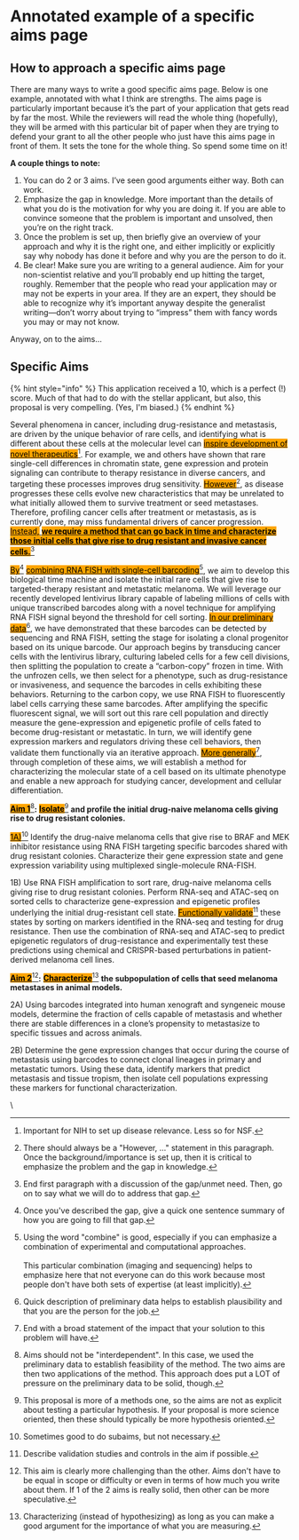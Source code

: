 # Annotated example of a specific aims page

## How to approach a specific aims page

There are many ways to write a good specific aims page. Below is one example, annotated with what I think are strengths. The aims page is particularly important because it’s the part of your application that gets read by far the most. While the reviewers will read the whole thing (hopefully), they will be armed with this particular bit of paper when they are trying to defend your grant to all the other people who just have this aims page in front of them. It sets the tone for the whole thing. So spend some time on it!

**A couple things to note:**

1. You can do 2 or 3 aims. I’ve seen good arguments either way. Both can work.
2. Emphasize the gap in knowledge. More important than the details of what you do is the motivation for why you are doing it. If you are able to convince someone that the problem is important and unsolved, then you’re on the right track.
3. Once the problem is set up, then briefly give an overview of your approach and why it is the right one, and either implicitly or explicitly say why nobody has done it before and why you are the person to do it.
4. Be clear! Make sure you are writing to a general audience. Aim for your non-scientist relative and you’ll probably end up hitting the target, roughly. Remember that the people who read your application may or may not be experts in your area. If they are an expert, they should be able to recognize why it’s important anyway despite the generalist writing—don’t worry about trying to “impress” them with fancy words you may or may not know.

Anyway, on to the aims…

## Specific Aims

{% hint style="info" %}
This application received a 10, which is a perfect (!) score. Much of that had to do with the stellar applicant, but also, this proposal is very compelling. (Yes, I'm biased.)
{% endhint %}

Several phenomena in cancer, including drug-resistance and metastasis, are driven by the unique behavior of rare cells, and identifying what is different about these cells at the molecular level can [<mark style="background-color:orange;">inspire development of novel therapeutics</mark>](#user-content-fn-1)[^1]. For example, we and others have shown that rare single-cell differences in chromatin state, gene expression and protein signaling can contribute to therapy resistance in diverse cancers, and targeting these processes improves drug sensitivity. [<mark style="background-color:orange;">However</mark>](#user-content-fn-2)[^2], as disease progresses these cells evolve new characteristics that may be unrelated to what initially allowed them to survive treatment or seed metastases. Therefore, profiling cancer cells after treatment or metastasis, as is currently done, may miss fundamental drivers of cancer progression. [<mark style="background-color:orange;">Instead,</mark> <mark style="background-color:orange;"></mark><mark style="background-color:orange;">**we require a method that can go back in time and characterize those initial cells that give rise to drug resistant and invasive cancer cells.**</mark>](#user-content-fn-3)[^3]&#x20;

[<mark style="background-color:orange;">By</mark>](#user-content-fn-4)[^4] [<mark style="background-color:orange;">combining RNA FISH with single-cell barcoding</mark>](#user-content-fn-5)[^5], we aim to develop this biological time machine and isolate the initial rare cells that give rise to targeted-therapy resistant and metastatic melanoma. We will leverage our recently developed lentivirus library capable of labeling millions of cells with unique transcribed barcodes along with a novel technique for amplifying RNA FISH signal beyond the threshold for cell sorting. [<mark style="background-color:orange;">In our preliminary data</mark>](#user-content-fn-6)[^6], we have demonstrated that these barcodes can be detected by sequencing and RNA FISH, setting the stage for isolating a clonal progenitor based on its unique barcode. Our approach begins by transducing cancer cells with the lentivirus library, culturing labeled cells for a few cell divisions, then splitting the population to create a “carbon-copy” frozen in time. With the unfrozen cells, we then select for a phenotype, such as drug-resistance or invasiveness, and sequence the barcodes in cells exhibiting these behaviors. Returning to the carbon copy, we use RNA FISH to fluorescently label cells carrying these same barcodes. After amplifying the specific fluorescent signal, we will sort out this rare cell population and directly measure the gene-expression and epigenetic profile of cells fated to become drug-resistant or metastatic. In turn, we will identify gene expression markers and regulators driving these cell behaviors, then validate them functionally via an iterative approach. [<mark style="background-color:orange;">More generally</mark>](#user-content-fn-7)[^7], through completion of these aims, we will establish a method for characterizing the molecular state of a cell based on its ultimate phenotype and enable a new approach for studying cancer, development and cellular differentiation.&#x20;

[<mark style="background-color:orange;">**Aim 1**</mark>](#user-content-fn-8)[^8]**:** [<mark style="background-color:orange;">**Isolate**</mark>](#user-content-fn-9)[^9] **and profile the initial drug-naive melanoma cells giving rise to drug resistant colonies.**

[<mark style="background-color:orange;">1A)</mark>](#user-content-fn-10)[^10] Identify the drug-naive melanoma cells that give rise to BRAF and MEK inhibitor resistance using RNA FISH targeting specific barcodes shared with drug resistant colonies. Characterize their gene expression state and gene expression variability using multiplexed single-molecule RNA-FISH.

1B) Use RNA FISH amplification to sort rare, drug-naive melanoma cells giving rise to drug resistant colonies. Perform RNA-seq and ATAC-seq on sorted cells to characterize gene-expression and epigenetic profiles underlying the initial drug-resistant cell state. [<mark style="background-color:orange;">Functionally validate</mark>](#user-content-fn-11)[^11] these states by sorting on markers identified in the RNA-seq and testing for drug resistance. Then use the combination of RNA-seq and ATAC-seq to predict epigenetic regulators of drug-resistance and experimentally test these predictions using chemical and CRISPR-based perturbations in patient-derived melanoma cell lines.&#x20;

[<mark style="background-color:orange;">**Aim 2**</mark>](#user-content-fn-12)[^12]**:** [<mark style="background-color:orange;">**Characterize**</mark>](#user-content-fn-13)[^13] **the subpopulation of cells that seed melanoma metastases in animal models.**&#x20;

2A) Using barcodes integrated into human xenograft and syngeneic mouse models, determine the fraction of cells capable of metastasis and whether there are stable differences in a clone’s propensity to metastasize to specific tissues and across animals. &#x20;

2B) Determine the gene expression changes that occur during the course of metastasis using barcodes to connect clonal lineages in primary and metastatic tumors. Using these data, identify markers that predict metastasis and tissue tropism, then isolate cell populations expressing these markers for functional characterization. &#x20;

\


[^1]: Important for NIH to set up disease relevance. Less so for NSF.

[^2]: There should always be a "However, …" statement in this paragraph. Once the background/importance is set up, then it is critical to emphasize the problem and the gap in knowledge.

[^3]: End first paragraph with a discussion of the gap/unmet need. Then, go on to say what we will do to address that gap.

[^4]: Once you've described the gap, give a quick one sentence summary of how you are going to fill that gap.

[^5]: Using the word "combine" is good, especially if you can emphasize a combination of experimental and computational approaches.\
    \
    This particular combination (imaging and sequencing) helps to emphasize here that not everyone can do this work because most people don't have both sets of expertise (at least implicitly).

[^6]: Quick description of preliminary data helps to establish plausibility and that you are the person for the job.

[^7]: End with a broad statement of the impact that your solution to this problem will have.

[^8]: Aims should not be "interdependent". In this case, we used the preliminary data to establish feasibility of the method. The two aims are then two applications of the method. This approach does put a LOT of pressure on the preliminary data to be solid, though.

[^9]: This proposal is more of a methods one, so the aims are not as explicit about testing a particular hypothesis. If your proposal is more science oriented, then these should typically be more hypothesis oriented.

[^10]: Sometimes good to do subaims, but not necessary.

[^11]: Describe validation studies and controls in the aim if possible.

[^12]: This aim is clearly more challenging than the other. Aims don't have to be equal in scope or difficulty or even in terms of how much you write about them. If 1 of the 2 aims is really solid, then other can be more speculative.

[^13]: Characterizing (instead of hypothesizing) as long as you can make a good argument for the importance of what you are measuring.
